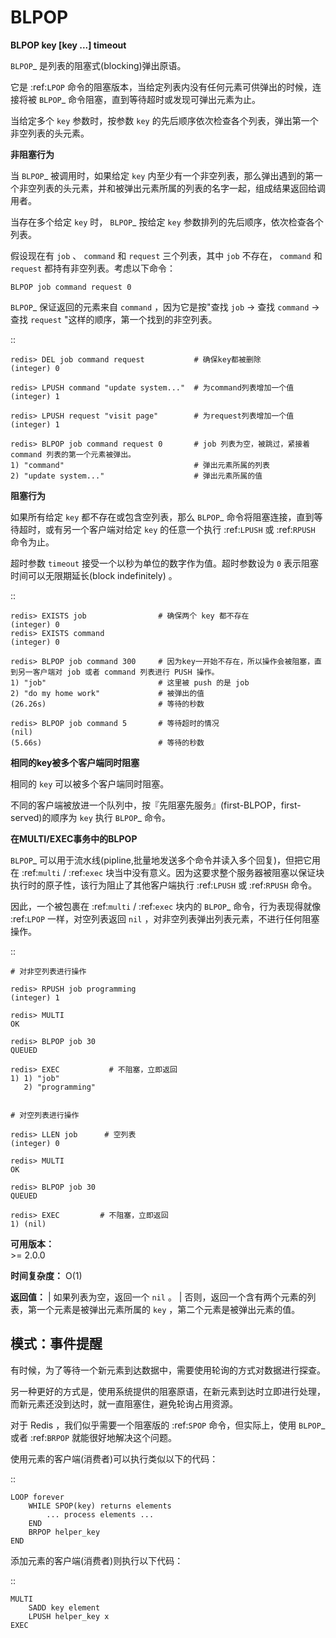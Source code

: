 # BLPOP


**BLPOP key [key ...] timeout**

`BLPOP`_ 是列表的阻塞式(blocking)弹出原语。

它是 :ref:`LPOP` 命令的阻塞版本，当给定列表内没有任何元素可供弹出的时候，连接将被 `BLPOP`_ 命令阻塞，直到等待超时或发现可弹出元素为止。

当给定多个 ``key`` 参数时，按参数 ``key`` 的先后顺序依次检查各个列表，弹出第一个非空列表的头元素。

**非阻塞行为**

当 `BLPOP`_ 被调用时，如果给定 ``key`` 内至少有一个非空列表，那么弹出遇到的第一个非空列表的头元素，并和被弹出元素所属的列表的名字一起，组成结果返回给调用者。

当存在多个给定 ``key`` 时， `BLPOP`_ 按给定 ``key`` 参数排列的先后顺序，依次检查各个列表。

假设现在有 ``job`` 、  ``command`` 和 ``request`` 三个列表，其中 ``job`` 不存在， ``command`` 和 ``request`` 都持有非空列表。考虑以下命令：

``BLPOP job command request 0``

`BLPOP`_ 保证返回的元素来自 ``command`` ，因为它是按"查找 ``job``  -> 查找 ``command``  -> 查找 ``request`` "这样的顺序，第一个找到的非空列表。

::

    redis> DEL job command request           # 确保key都被删除
    (integer) 0

    redis> LPUSH command "update system..."  # 为command列表增加一个值
    (integer) 1

    redis> LPUSH request "visit page"        # 为request列表增加一个值
    (integer) 1

    redis> BLPOP job command request 0       # job 列表为空，被跳过，紧接着 command 列表的第一个元素被弹出。
    1) "command"                             # 弹出元素所属的列表
    2) "update system..."                    # 弹出元素所属的值

**阻塞行为**

如果所有给定 ``key`` 都不存在或包含空列表，那么 `BLPOP`_ 命令将阻塞连接，直到等待超时，或有另一个客户端对给定 ``key`` 的任意一个执行 :ref:`LPUSH` 或 :ref:`RPUSH` 命令为止。

超时参数 ``timeout`` 接受一个以秒为单位的数字作为值。超时参数设为 ``0`` 表示阻塞时间可以无限期延长(block indefinitely) 。

::

    redis> EXISTS job                # 确保两个 key 都不存在
    (integer) 0
    redis> EXISTS command
    (integer) 0

    redis> BLPOP job command 300     # 因为key一开始不存在，所以操作会被阻塞，直到另一客户端对 job 或者 command 列表进行 PUSH 操作。
    1) "job"                         # 这里被 push 的是 job
    2) "do my home work"             # 被弹出的值
    (26.26s)                         # 等待的秒数

    redis> BLPOP job command 5       # 等待超时的情况
    (nil)
    (5.66s)                          # 等待的秒数

**相同的key被多个客户端同时阻塞**

相同的 ``key`` 可以被多个客户端同时阻塞。

不同的客户端被放进一个队列中，按『先阻塞先服务』(first-BLPOP，first-served)的顺序为 ``key`` 执行 `BLPOP`_ 命令。

**在MULTI/EXEC事务中的BLPOP**

`BLPOP`_ 可以用于流水线(pipline,批量地发送多个命令并读入多个回复)，但把它用在 :ref:`multi` / :ref:`exec` 块当中没有意义。因为这要求整个服务器被阻塞以保证块执行时的原子性，该行为阻止了其他客户端执行 :ref:`LPUSH` 或 :ref:`RPUSH` 命令。

因此，一个被包裹在 :ref:`multi` / :ref:`exec` 块内的 `BLPOP`_ 命令，行为表现得就像 :ref:`LPOP` 一样，对空列表返回 ``nil`` ，对非空列表弹出列表元素，不进行任何阻塞操作。

::

    # 对非空列表进行操作

    redis> RPUSH job programming
    (integer) 1

    redis> MULTI
    OK

    redis> BLPOP job 30
    QUEUED

    redis> EXEC           # 不阻塞，立即返回
    1) 1) "job"
       2) "programming"


    # 对空列表进行操作

    redis> LLEN job      # 空列表
    (integer) 0

    redis> MULTI
    OK

    redis> BLPOP job 30
    QUEUED

    redis> EXEC         # 不阻塞，立即返回
    1) (nil)

**可用版本：**  
    >= 2.0.0

**时间复杂度：**
    O(1)

**返回值：**
    | 如果列表为空，返回一个 ``nil`` 。
    | 否则，返回一个含有两个元素的列表，第一个元素是被弹出元素所属的 ``key`` ，第二个元素是被弹出元素的值。

模式：事件提醒
------------------

有时候，为了等待一个新元素到达数据中，需要使用轮询的方式对数据进行探查。

另一种更好的方式是，使用系统提供的阻塞原语，在新元素到达时立即进行处理，而新元素还没到达时，就一直阻塞住，避免轮询占用资源。

对于 Redis ，我们似乎需要一个阻塞版的 :ref:`SPOP` 命令，但实际上，使用 `BLPOP`_ 或者 :ref:`BRPOP` 就能很好地解决这个问题。

使用元素的客户端(消费者)可以执行类似以下的代码：

::

    LOOP forever
        WHILE SPOP(key) returns elements
            ... process elements ...
        END
        BRPOP helper_key
    END

添加元素的客户端(消费者)则执行以下代码：

::

    MULTI
        SADD key element
        LPUSH helper_key x
    EXEC
